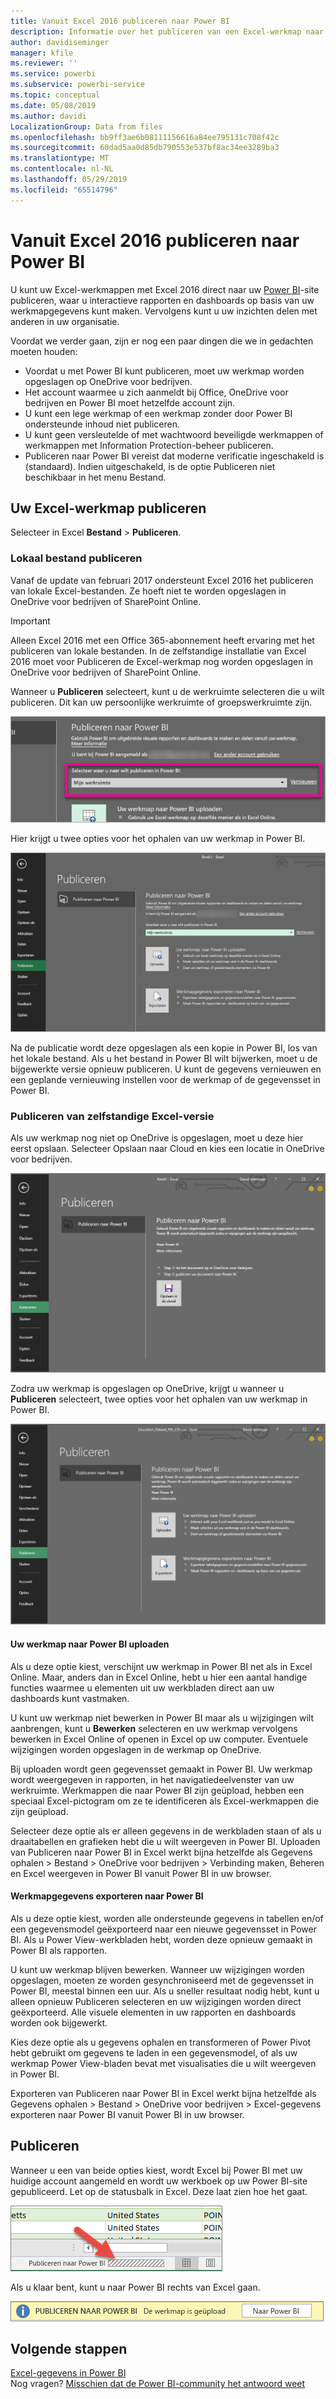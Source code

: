 ```yaml
---
title: Vanuit Excel 2016 publiceren naar Power BI
description: Informatie over het publiceren van een Excel-werkmap naar uw Power BI-site.
author: davidiseminger
manager: kfile
ms.reviewer: ''
ms.service: powerbi
ms.subservice: powerbi-service
ms.topic: conceptual
ms.date: 05/08/2019
ms.author: davidi
LocalizationGroup: Data from files
ms.openlocfilehash: bb9ff3ae6b08111156616a84ee795131c708f42c
ms.sourcegitcommit: 60dad5aa0d85db790553e537bf8ac34ee3289ba3
ms.translationtype: MT
ms.contentlocale: nl-NL
ms.lasthandoff: 05/29/2019
ms.locfileid: "65514796"
---
```

# <a name="publish-to-power-bi-from-excel-2016"></a>Vanuit Excel 2016 publiceren naar Power BI
U kunt uw Excel-werkmappen met Excel 2016 direct naar uw [Power BI](https://powerbi.microsoft.com)-site publiceren, waar u interactieve rapporten en dashboards op basis van uw werkmapgegevens kunt maken. Vervolgens kunt u uw inzichten delen met anderen in uw organisatie.

Voordat we verder gaan, zijn er nog een paar dingen die we in gedachten moeten houden:

* Voordat u met Power BI kunt publiceren, moet uw werkmap worden opgeslagen op OneDrive voor bedrijven.
* Het account waarmee u zich aanmeldt bij Office, OneDrive voor bedrijven en Power BI moet hetzelfde account zijn.
* U kunt een lege werkmap of een werkmap zonder door Power BI ondersteunde inhoud niet publiceren.
* U kunt geen versleutelde of met wachtwoord beveiligde werkmappen of werkmappen met Information Protection-beheer publiceren.
* Publiceren naar Power BI vereist dat moderne verificatie ingeschakeld is (standaard). Indien uitgeschakeld, is de optie Publiceren niet beschikbaar in het menu Bestand.

## <a name="to-publish-your-excel-workbook"></a>Uw Excel-werkmap publiceren
Selecteer in Excel **Bestand** > **Publiceren**.

### <a name="local-file-publishing"></a>Lokaal bestand publiceren
Vanaf de update van februari 2017 ondersteunt Excel 2016 het publiceren van lokale Excel-bestanden. Ze hoeft niet te worden opgeslagen in OneDrive voor bedrijven of SharePoint Online.

> [!IMPORTANT]
> Alleen Excel 2016 met een Office 365-abonnement heeft ervaring met het publiceren van lokale bestanden. In de zelfstandige installatie van Excel 2016 moet voor Publiceren de Excel-werkmap nog worden opgeslagen in OneDrive voor bedrijven of SharePoint Online.
> 
> 

Wanneer u **Publiceren** selecteert, kunt u de werkruimte selecteren die u wilt publiceren. Dit kan uw persoonlijke werkruimte of groepswerkruimte zijn.

![](media/service-publish-from-excel/pbi_choose_workspace.png)

Hier krijgt u twee opties voor het ophalen van uw werkmap in Power BI.

![](media/service-publish-from-excel/pbi_uploadexport3.png)

Na de publicatie wordt deze opgeslagen als een kopie in Power BI, los van het lokale bestand. Als u het bestand in Power BI wilt bijwerken, moet u de bijgewerkte versie opnieuw publiceren. U kunt de gegevens vernieuwen en een geplande vernieuwing instellen voor de werkmap of de gegevensset in Power BI.

### <a name="publishing-from-excel-standalone"></a>Publiceren van zelfstandige Excel-versie
Als uw werkmap nog niet op OneDrive is opgeslagen, moet u deze hier eerst opslaan. Selecteer Opslaan naar Cloud en kies een locatie in OneDrive voor bedrijven.

![](media/service-publish-from-excel/pbi_savetoonedrive2.png)

Zodra uw werkmap is opgeslagen op OneDrive, krijgt u wanneer u **Publiceren** selecteert, twee opties voor het ophalen van uw werkmap in Power BI.

![](media/service-publish-from-excel/pbi_uploadexport2.png)

#### <a name="upload-your-workbook-to-power-bi"></a>Uw werkmap naar Power BI uploaden
Als u deze optie kiest, verschijnt uw werkmap in Power BI net als in Excel Online. Maar, anders dan in Excel Online, hebt u hier een aantal handige functies waarmee u elementen uit uw werkbladen direct aan uw dashboards kunt vastmaken.

U kunt uw werkmap niet bewerken in Power BI maar als u wijzigingen wilt aanbrengen, kunt u **Bewerken** selecteren en uw werkmap vervolgens bewerken in Excel Online of openen in Excel op uw computer. Eventuele wijzigingen worden opgeslagen in de werkmap op OneDrive.

Bij uploaden wordt geen gegevensset gemaakt in Power BI. Uw werkmap wordt weergegeven in rapporten, in het navigatiedeelvenster van uw werkruimte. Werkmappen die naar Power BI zijn geüpload, hebben een speciaal Excel-pictogram om ze te identificeren als Excel-werkmappen die zijn geüpload.

Selecteer deze optie als er alleen gegevens in de werkbladen staan of als u draaitabellen en grafieken hebt die u wilt weergeven in Power BI.
Uploaden van Publiceren naar Power BI in Excel werkt bijna hetzelfde als Gegevens ophalen > Bestand > OneDrive voor bedrijven > Verbinding maken, Beheren en Excel weergeven in Power BI vanuit Power BI in uw browser.

#### <a name="export-workbook-data-to-power-bi"></a>Werkmapgegevens exporteren naar Power BI
Als u deze optie kiest, worden alle ondersteunde gegevens in tabellen en/of een gegevensmodel geëxporteerd naar een nieuwe gegevensset in Power BI. Als u Power View-werkbladen hebt, worden deze opnieuw gemaakt in Power BI als rapporten.

U kunt uw werkmap blijven bewerken. Wanneer uw wijzigingen worden opgeslagen, moeten ze worden gesynchroniseerd met de gegevensset in Power BI, meestal binnen een uur. Als u sneller resultaat nodig hebt, kunt u alleen opnieuw Publiceren selecteren en uw wijzigingen worden direct geëxporteerd. Alle visuele elementen in uw rapporten en dashboards worden ook bijgewerkt.

Kies deze optie als u gegevens ophalen en transformeren of Power Pivot hebt gebruikt om gegevens te laden in een gegevensmodel, of als uw werkmap Power View-bladen bevat met visualisaties die u wilt weergeven in Power BI.

Exporteren van Publiceren naar Power BI in Excel werkt bijna hetzelfde als Gegevens ophalen > Bestand > OneDrive voor bedrijven > Excel-gegevens exporteren naar Power BI vanuit Power BI in uw browser.

## <a name="publishing"></a>Publiceren
Wanneer u een van beide opties kiest, wordt Excel bij Power BI met uw huidige account aangemeld en wordt uw werkboek op uw Power BI-site gepubliceerd. Let op de statusbalk in Excel. Deze laat zien hoe het gaat.

![](media/service-publish-from-excel/pbi_publishingstatus.png)

Als u klaar bent, kunt u naar Power BI rechts van Excel gaan.

![](media/service-publish-from-excel/pbi_gotopbi.png)

## <a name="next-steps"></a>Volgende stappen
[Excel-gegevens in Power BI](service-excel-workbook-files.md)  
Nog vragen? [Misschien dat de Power BI-community het antwoord weet](http://community.powerbi.com/)

